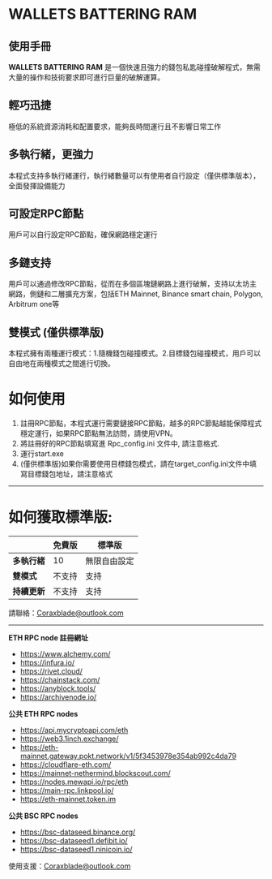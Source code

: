 # WALLETS BATTERING RAM  #
使用手冊
----------

**WALLETS BATTERING RAM** 是一個快速且強力的錢包私匙碰撞破解程式，無需大量的操作和技術要求即可進行巨量的破解運算。


## 輕巧迅捷 ##
極低的系統資源消耗和配置要求，能夠長時間運行且不影響日常工作


## 多執行緒，更強力 ##
本程式支持多執行緒運行，執行緒數量可以有使用者自行設定（僅供標準版本），全面發揮設備能力


## 可設定RPC節點 ##
用戶可以自行設定RPC節點，確保網路穩定運行


## 多鏈支持 ##
用戶可以通過修改RPC節點，從而在多個區塊鏈網路上進行破解，支持以太坊主網路，側鏈和二層擴充方案，包括ETH Mainnet, Binance smart chain, Polygon, Arbitrum one等


## 雙模式 (僅供標準版) ##
本程式擁有兩種運行模式：1.隨機錢包碰撞模式。2.目標錢包碰撞模式，用戶可以自由地在兩種模式之間進行切換。



# 如何使用 #

1. 註冊RPC節點，本程式運行需要鏈接RPC節點，越多的RPC節點越能保障程式穩定運行，如果RPC節點無法訪問，請使用VPN。
2. 將註冊好的RPC節點填寫進 Rpc_config.ini 文件中, 請注意格式.
3. 運行start.exe
4. (僅供標準版)如果你需要使用目標錢包模式，請在target_config.ini文件中填寫目標錢包地址，請注意格式


-----------------------------------------


# 如何獲取標準版: #
|          | **免費版** | **標準版** |
|----------|---------|---------|
| **多執行緒** | 10      | 無限自由設定  |
| **雙模式**  | 不支持     | 支持      |
| **持續更新** | 不支持     | 支持      |


請聯絡：Coraxblade@outlook.com

----------


**ETH RPC node 註冊網址**

- https://www.alchemy.com/
- https://infura.io/
- https://rivet.cloud/
- https://chainstack.com/
- https://anyblock.tools/
- https://archivenode.io/

**公共 ETH RPC nodes**

- https://api.mycryptoapi.com/eth
- https://web3.1inch.exchange/
- https://eth-mainnet.gateway.pokt.network/v1/5f3453978e354ab992c4da79
- https://cloudflare-eth.com/
- https://mainnet-nethermind.blockscout.com/
- https://nodes.mewapi.io/rpc/eth
- https://main-rpc.linkpool.io/
- https://eth-mainnet.token.im


**公共 BSC RPC nodes**

- https://bsc-dataseed.binance.org/ 
- https://bsc-dataseed1.defibit.io/ 
- https://bsc-dataseed1.ninicoin.io/


使用支援：Coraxblade@outlook.com
